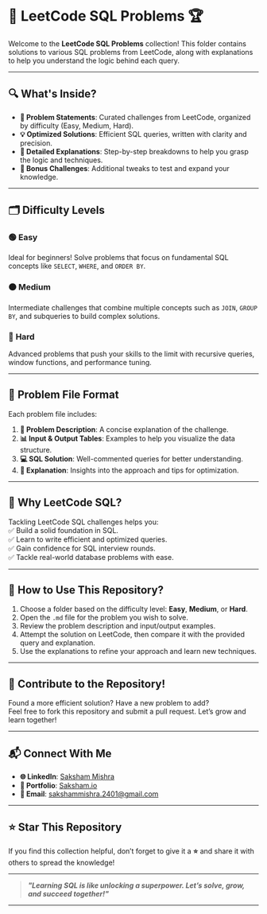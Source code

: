 # 🧠 LeetCode SQL Problems 🏆

Welcome to the **LeetCode SQL Problems** collection! This folder contains solutions to various SQL problems from LeetCode, along with explanations to help you understand the logic behind each query.

---

## 🔍 **What's Inside?**

- **🚀 Problem Statements**: Curated challenges from LeetCode, organized by difficulty (Easy, Medium, Hard).  
- **💡 Optimized Solutions**: Efficient SQL queries, written with clarity and precision.  
- **📖 Detailed Explanations**: Step-by-step breakdowns to help you grasp the logic and techniques.  
- **🌟 Bonus Challenges**: Additional tweaks to test and expand your knowledge.  

---

## 🗂️ **Difficulty Levels**  

### 🟢 **Easy**  
Ideal for beginners! Solve problems that focus on fundamental SQL concepts like `SELECT`, `WHERE`, and `ORDER BY`.  

### 🟠 **Medium**  
Intermediate challenges that combine multiple concepts such as `JOIN`, `GROUP BY`, and subqueries to build complex solutions.  

### 🔴 **Hard**  
Advanced problems that push your skills to the limit with recursive queries, window functions, and performance tuning.  

---

## 📝 **Problem File Format**  

Each problem file includes:  
1. **📜 Problem Description**: A concise explanation of the challenge.  
2. **📊 Input & Output Tables**: Examples to help you visualize the data structure.  
3. **💻 SQL Solution**: Well-commented queries for better understanding.  
4. **🧠 Explanation**: Insights into the approach and tips for optimization.  

---

## 🌟 **Why LeetCode SQL?**  

Tackling LeetCode SQL challenges helps you:  
✅ Build a solid foundation in SQL.  
✅ Learn to write efficient and optimized queries.  
✅ Gain confidence for SQL interview rounds.  
✅ Tackle real-world database problems with ease.  

---

## 🚀 **How to Use This Repository?**  

1. Choose a folder based on the difficulty level: **Easy**, **Medium**, or **Hard**.  
2. Open the `.md` file for the problem you wish to solve.  
3. Review the problem description and input/output examples.  
4. Attempt the solution on LeetCode, then compare it with the provided query and explanation.  
5. Use the explanations to refine your approach and learn new techniques.  

---

## 🤝 **Contribute to the Repository!**  

Found a more efficient solution? Have a new problem to add?  
Feel free to fork this repository and submit a pull request. Let’s grow and learn together!  

---

## 📬 **Connect With Me**  

- **🌐 LinkedIn**: [Saksham Mishra](https://linkedin.com/in/sakshammishra)  
- **💼 Portfolio**: [Saksham.io](https://saksham.io)  
- **📧 Email**: [sakshammishra.2401@gmail.com](mailto:sakshammishra.2401@gmail.com)  

---

## ⭐ **Star This Repository**  

If you find this collection helpful, don’t forget to give it a **⭐** and share it with others to spread the knowledge!  

---

> _**"Learning SQL is like unlocking a superpower. Let’s solve, grow, and succeed together!"**_  

---
